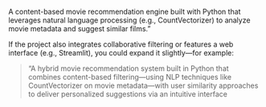 A content-based movie recommendation engine built with Python that leverages natural language processing (e.g., CountVectorizer) to analyze movie metadata and suggest similar films.”

If the project also integrates collaborative filtering or features a web interface (e.g., Streamlit), you could expand it slightly—for example:

> “A hybrid movie recommendation system built in Python that combines content-based filtering—using NLP techniques like CountVectorizer on movie metadata—with user similarity approaches to deliver personalized suggestions via an intuitive interface
